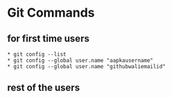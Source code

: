 # Git Commands 
## for first time users
    * git config --list
    * git config --global user.name "aapkausername"
    * git config --global user.name "githubwaliemailid"

## rest of the users